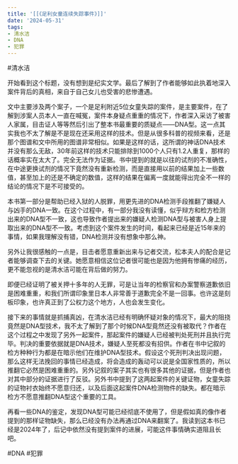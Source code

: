 ```yaml
---
title: '[[《足利女童连续失踪事件》]]'
date: '2024-05-31'
tags:
- 清水洁
- DNA
- 犯罪
---
```

#清水洁

开始看到这个标题，没有想到是纪实文学。最后了解到了作者能够如此执着地深入案件背后的真相，来自于自己女儿也受害的悲惨遭遇。

文中主要涉及两个案子，一个是足利附近5位女童失踪的案件，是主要案件，在了解到涉案人员本人一直在喊冤，案件本身疑点重重的情况下，作者深入采访了被害人家属，目击证人等等然后引出了整本书最重要的质疑点——DNA型。这一点其实我也不太了解是不是现在还采用这样的技术。但是从很多科普的视频来看，还是那个图谱和文中所用的图谱非常相似。如果是这样的话，这所谓的神话DNA技术并没有那么无敌，30年前这样的技术只能排除到1000个人只有1.2人重复，那样的话概率实在太大了。完全无法作为证据。书中提到的就是以往的试剂的不准确性，在中途更换试剂的情况下竟然没有重新检测，而是直接用以前的结果加上一些数值，甚至加上的还是不确定的数值，这样的结果在偏离一度就能得出完全不一样的结论的情况下是不可接受的。

本书第一部分是帮助已经入狱的人脱罪，用更先进的DNA检测手段推翻了嫌疑人与凶手的DNA一致。在这个过程中，有一部分我没有读懂，似乎辩方和检方检测出来的DNA型不一致，这也导致作者提出来的嫌疑人检测DNA型与被害人身上提取出来的DNA型不一致。考虑到这个案件发生的时间，看起来已经是近15年来的事情，如果我理解没有错，DNA检测并没有想象中那么神。

另外让我很感触的一点是，目击者愿意重新出来与记者交流，松本夫人的配合是记者能够调查下去的关键。她愿意相信这位记者很可能也是因为他拥有惨痛的经历，更不能忽视的是清水洁可能在背后做的努力。

即便已经证明了被关押十多年的人无罪，可是让当年的检察官和办案警察道歉依旧是困难重重，和我们所谓印象里日本人非常善于道歉完全不是一回事。也许这是刻板印象，也许真正到了公权力这个地方，人也会发生变化。

接下来的事情就是抓捕真凶，在清水洁已经有明确怀疑对象的情况下，最大的阻挠竟然是DNA型技术，我不太了解到了那个时候DNA型竟然还没有被取代？作者在这个过程之中发现了另外一起案件，那起案件的嫌疑人已经被判处死刑并且执行完毕。判决的重要依据就是DNA技术，嫌疑人至死都没有招供。作者在书中记叙的检方种种行为都是在暗示他们在维护DNA型技术。假设这个死刑判决出现问题，那么这样无法挽回的事情已经造成，将会造成的轰动可以说是全国家性质的，所以推翻它必然是困难重重的。另外记叙的案子其实也有很多其他的证据，但是作者也对其中部分的证据进行了反驳。另外书中提到了这两起案件的关键证物，女童失踪的证物衬衣始终不愿意归还，以及后面这起案件DNA检测物件的缺失。都在暗示检方不愿意推翻DNA型这个重要的工具。

再看一些DNA的鉴定，发现DNA型可能已经彻底不使用了，但是假如真的像作者提到的那样证物缺失，那么已经没有办法再通过DNA来翻案了。我读到这本书已经是2024年了，后记中依然没有提到案件的进展，可能这件事情确实道阻且长吧。

#DNA #犯罪
